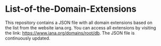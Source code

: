 # List-of-the-Domain-Extensions
This repository contains a JSON file with all domain extensions based on the list from the website iana.org. You can access all extensions by visiting the link: https://www.iana.org/domains/root/db.  The JSON file is continuously updated.
